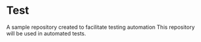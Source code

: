 # Test
A sample repository created to facilitate testing automation
This repository will be used in automated tests.
